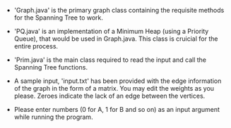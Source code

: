 - 'Graph.java' is the primary graph class containing the requisite methods for the Spanning Tree to work.

- 'PQ.java' is an implementation of a Minimum Heap (using a Priority Queue), that would be used in Graph.java. This class is cruicial for the entire process.

- 'Prim.java' is the main class required to read the input and call the Spanning Tree functions.

- A sample input, 'input.txt' has been provided with the edge information of the graph in the form of a matrix. You may edit the weights as you please. Zeroes indicate the lack of an edge between the vertices. 

- Please enter numbers (0 for A, 1 for B and so on) as an input argument while running the program.
